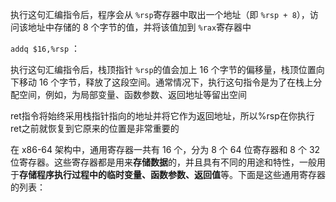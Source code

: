 执行这句汇编指令后，程序会从 `%rsp`寄存器中取出一个地址（即 `%rsp + 8`），访问该地址中存储的 8 个字节的值，并将该值加到 `%rax`寄存器中

`addq $16,%rsp` ：

执行这句汇编指令后，栈顶指针 `%rsp`的值会加上 16 个字节的偏移量，栈顶位置向下移动 16 个字节，释放了这段空间。通常情况下，执行这句指令是为了在栈上分配空间，例如，为局部变量、函数参数、返回地址等留出空间

ret指令将始终采用栈指针指向的地址并将它作为返回地址，所以%rsp在你执行ret之前就恢复到它原来的位置是非常重要的

在 x86-64 架构中，通用寄存器一共有 16 个，分为 8 个 64 位寄存器和 8 个 32 位寄存器。这些寄存器都是用来**存储数据**的，并且具有不同的用途和特性，一般用于**存储程序执行过程中的临时变量、函数参数、返回值**等。下面是这些通用寄存器的列表：